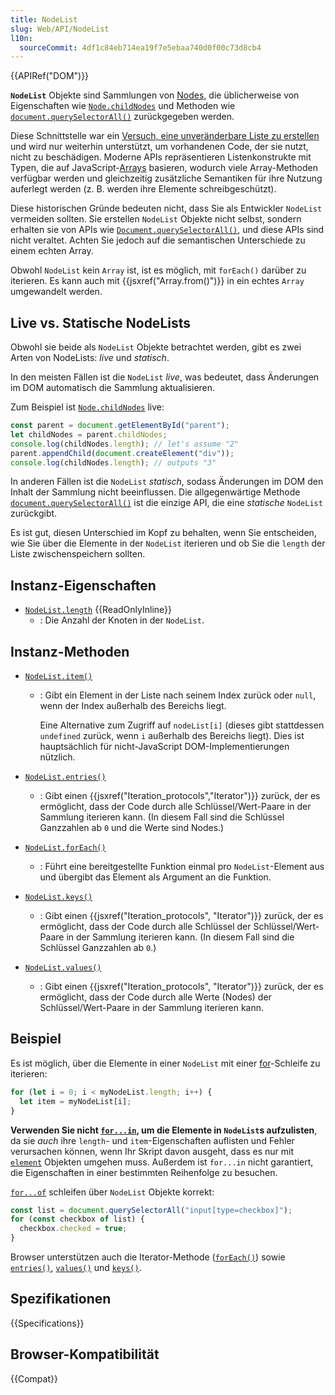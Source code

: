 ```yaml
---
title: NodeList
slug: Web/API/NodeList
l10n:
  sourceCommit: 4df1c84eb714ea19f7e5ebaa740d0f00c73d8cb4
---
```


{{APIRef("DOM")}}

**`NodeList`** Objekte sind Sammlungen von [Nodes](/de/docs/Web/API/Node), die üblicherweise von Eigenschaften wie [`Node.childNodes`](/de/docs/Web/API/Node/childNodes) und Methoden wie [`document.querySelectorAll()`](/de/docs/Web/API/Document/querySelectorAll) zurückgegeben werden.

Diese Schnittstelle war ein [Versuch, eine unveränderbare Liste zu erstellen](https://stackoverflow.com/questions/74630989/why-use-domstringlist-rather-than-an-array/74641156#74641156) und wird nur weiterhin unterstützt, um vorhandenen Code, der sie nutzt, nicht zu beschädigen. Moderne APIs repräsentieren Listenkonstrukte mit Typen, die auf JavaScript-[Arrays](/de/docs/Web/JavaScript/Reference/Global_Objects/Array) basieren, wodurch viele Array-Methoden verfügbar werden und gleichzeitig zusätzliche Semantiken für ihre Nutzung auferlegt werden (z. B. werden ihre Elemente schreibgeschützt).

Diese historischen Gründe bedeuten nicht, dass Sie als Entwickler `NodeList` vermeiden sollten. Sie erstellen `NodeList` Objekte nicht selbst, sondern erhalten sie von APIs wie [`Document.querySelectorAll()`](/de/docs/Web/API/Document/querySelectorAll), und diese APIs sind nicht veraltet. Achten Sie jedoch auf die semantischen Unterschiede zu einem echten Array.

Obwohl `NodeList` kein `Array` ist, ist es möglich, mit `forEach()` darüber zu iterieren. Es kann auch mit {{jsxref("Array.from()")}} in ein echtes `Array` umgewandelt werden.

## Live vs. Statische NodeLists

Obwohl sie beide als `NodeList` Objekte betrachtet werden, gibt es zwei Arten von NodeLists: _live_ und _statisch_.

In den meisten Fällen ist die `NodeList` _live_, was bedeutet, dass Änderungen im DOM automatisch die Sammlung aktualisieren.

Zum Beispiel ist [`Node.childNodes`](/de/docs/Web/API/Node/childNodes) live:

```js
const parent = document.getElementById("parent");
let childNodes = parent.childNodes;
console.log(childNodes.length); // let's assume "2"
parent.appendChild(document.createElement("div"));
console.log(childNodes.length); // outputs "3"
```

In anderen Fällen ist die `NodeList` _statisch_, sodass Änderungen im DOM den Inhalt der Sammlung nicht beeinflussen. Die allgegenwärtige Methode [`document.querySelectorAll()`](/de/docs/Web/API/Document/querySelectorAll) ist die einzige API, die eine _statische_ `NodeList` zurückgibt.

Es ist gut, diesen Unterschied im Kopf zu behalten, wenn Sie entscheiden, wie Sie über die Elemente in der `NodeList` iterieren und ob Sie die `length` der Liste zwischenspeichern sollten.

## Instanz-Eigenschaften

- [`NodeList.length`](/de/docs/Web/API/NodeList/length) {{ReadOnlyInline}}
  - : Die Anzahl der Knoten in der `NodeList`.

## Instanz-Methoden

- [`NodeList.item()`](/de/docs/Web/API/NodeList/item)
  - : Gibt ein Element in der Liste nach seinem Index zurück oder `null`, wenn der Index außerhalb des Bereichs liegt.

    Eine Alternative zum Zugriff auf `nodeList[i]` (dieses gibt stattdessen `undefined` zurück, wenn `i` außerhalb des Bereichs liegt). Dies ist hauptsächlich für nicht-JavaScript DOM-Implementierungen nützlich.

- [`NodeList.entries()`](/de/docs/Web/API/NodeList/entries)
  - : Gibt einen {{jsxref("Iteration_protocols","Iterator")}} zurück, der es ermöglicht, dass der Code durch alle Schlüssel/Wert-Paare in der Sammlung iterieren kann. (In diesem Fall sind die Schlüssel Ganzzahlen ab `0` und die Werte sind Nodes.)
- [`NodeList.forEach()`](/de/docs/Web/API/NodeList/forEach)
  - : Führt eine bereitgestellte Funktion einmal pro `NodeList`-Element aus und übergibt das Element als Argument an die Funktion.
- [`NodeList.keys()`](/de/docs/Web/API/NodeList/keys)
  - : Gibt einen {{jsxref("Iteration_protocols", "Iterator")}} zurück, der es ermöglicht, dass der Code durch alle Schlüssel der Schlüssel/Wert-Paare in der Sammlung iterieren kann. (In diesem Fall sind die Schlüssel Ganzzahlen ab `0`.)
- [`NodeList.values()`](/de/docs/Web/API/NodeList/values)
  - : Gibt einen {{jsxref("Iteration_protocols", "Iterator")}} zurück, der es ermöglicht, dass der Code durch alle Werte (Nodes) der Schlüssel/Wert-Paare in der Sammlung iterieren kann.

## Beispiel

Es ist möglich, über die Elemente in einer `NodeList` mit einer [for](/de/docs/Web/JavaScript/Reference/Statements/for)-Schleife zu iterieren:

```js
for (let i = 0; i < myNodeList.length; i++) {
  let item = myNodeList[i];
}
```

**Verwenden Sie nicht [`for...in`](/de/docs/Web/JavaScript/Reference/Statements/for...in), um die Elemente in `NodeList`s aufzulisten**, da sie _auch_ ihre `length`- und `item`-Eigenschaften auflisten und Fehler verursachen können, wenn Ihr Skript davon ausgeht, dass es nur mit [`element`](/de/docs/Web/API/Element) Objekten umgehen muss. Außerdem ist `for...in` nicht garantiert, die Eigenschaften in einer bestimmten Reihenfolge zu besuchen.

[`for...of`](/de/docs/Web/JavaScript/Reference/Statements/for...of) schleifen über `NodeList` Objekte korrekt:

```js
const list = document.querySelectorAll("input[type=checkbox]");
for (const checkbox of list) {
  checkbox.checked = true;
}
```

Browser unterstützen auch die Iterator-Methode ([`forEach()`](/de/docs/Web/API/NodeList/forEach)) sowie [`entries()`](/de/docs/Web/API/NodeList/entries), [`values()`](/de/docs/Web/API/NodeList/values) und [`keys()`](/de/docs/Web/API/NodeList/keys).

## Spezifikationen

{{Specifications}}

## Browser-Kompatibilität

{{Compat}}
